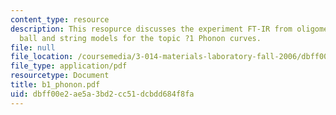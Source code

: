 ```yaml
---
content_type: resource
description: This resopurce discusses the experiment FT-IR from oligomers to polymers;
  ball and string models for the topic ?1 Phonon curves.
file: null
file_location: /coursemedia/3-014-materials-laboratory-fall-2006/dbff00e2ae5a3bd2cc51dcbdd684f8fa_b1_phonon.pdf
file_type: application/pdf
resourcetype: Document
title: b1_phonon.pdf
uid: dbff00e2-ae5a-3bd2-cc51-dcbdd684f8fa
---
```


